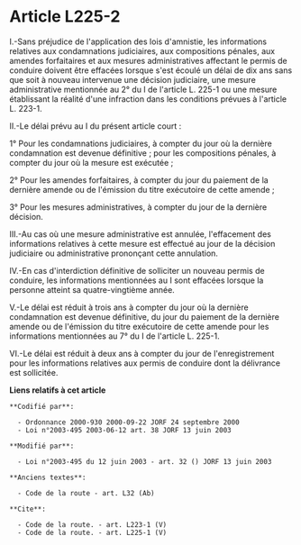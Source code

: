 # Article L225-2

I.-Sans préjudice de l'application des lois d'amnistie, les informations relatives aux condamnations judiciaires, aux
compositions pénales, aux amendes forfaitaires et aux mesures administratives affectant le permis de conduire doivent être
effacées lorsque s'est écoulé un délai de dix ans sans que soit à nouveau intervenue une décision judiciaire, une mesure
administrative mentionnée au 2° du I de l'article L. 225-1 ou une mesure établissant la réalité d'une infraction dans les
conditions prévues à l'article L. 223-1. 

II.-Le délai prévu au I du présent article court : 

1° Pour les condamnations judiciaires, à compter du jour où la dernière condamnation est devenue définitive ; pour les
compositions pénales, à compter du jour où la mesure est exécutée ; 

2° Pour les amendes forfaitaires, à compter du jour du paiement de la dernière amende ou de l'émission du titre exécutoire de
cette amende ; 

3° Pour les mesures administratives, à compter du jour de la dernière décision. 

III.-Au cas où une mesure administrative est annulée, l'effacement des informations relatives à cette mesure est effectué au
jour de la décision judiciaire ou administrative prononçant cette annulation. 

IV.-En cas d'interdiction définitive de solliciter un nouveau permis de conduire, les informations mentionnées au I sont
effacées lorsque la personne atteint sa quatre-vingtième année. 

V.-Le délai est réduit à trois ans à compter du jour où la dernière condamnation est devenue définitive, du jour du paiement
de la dernière amende ou de l'émission du titre exécutoire de cette amende pour les informations mentionnées au 7° du I de
l'article L. 225-1. 

VI.-Le délai est réduit à deux ans à compter du jour de l'enregistrement pour les informations relatives aux permis de
conduire dont la délivrance est sollicitée.

**Liens relatifs à cet article**

	**Codifié par**:

	  - Ordonnance 2000-930 2000-09-22 JORF 24 septembre 2000
	  - Loi n°2003-495 2003-06-12 art. 38 JORF 13 juin 2003

	**Modifié par**:

	  - Loi n°2003-495 du 12 juin 2003 - art. 32 () JORF 13 juin 2003

	**Anciens textes**:

	  - Code de la route - art. L32 (Ab)

	**Cite**:

	  - Code de la route. - art. L223-1 (V)
	  - Code de la route. - art. L225-1 (V)
